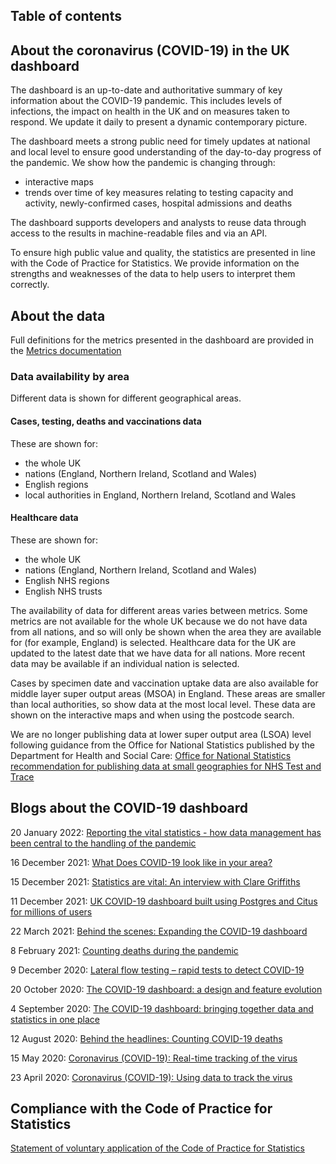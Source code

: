 ﻿
## Table of contents

## About the coronavirus (COVID-19) in the UK dashboard

The dashboard is an up-to-date and authoritative summary of key information about the COVID-19 pandemic. This includes levels of infections, the impact on health in the UK and on measures taken to respond.  We update it daily to present a dynamic contemporary picture. 

The dashboard meets a strong public need for timely updates at national and local level to ensure good understanding of the day-to-day progress of the pandemic. We show how the pandemic is changing through: 
- interactive maps
- trends over time of key measures relating to testing capacity and activity, newly-confirmed cases, hospital admissions and deaths

The dashboard supports developers and analysts to reuse data through access to the results in machine-readable files and via an API.

To ensure high public value and quality, the statistics are presented in line with the Code of Practice for Statistics. We provide information on the strengths and weaknesses of the data to help users to interpret them correctly. 

## About the data

Full definitions for the metrics presented in the dashboard are provided in the [Metrics documentation](https://coronavirus.data.gov.uk/metrics)

### Data availability by area

Different data is shown for different geographical areas.

#### Cases, testing, deaths and vaccinations data

These are shown for:
- the whole UK
- nations (England, Northern Ireland, Scotland and Wales)
- English regions
- local authorities in England, Northern Ireland, Scotland and Wales

#### Healthcare data

These are shown for:
- the whole UK
- nations (England, Northern Ireland, Scotland and Wales)
- English NHS regions
- English NHS trusts

The availability of data for different areas varies between metrics. Some metrics are not available for the whole UK because we do not have data from all nations, and so will only be shown when the area they are available for (for example, England) is selected. Healthcare data for the UK are updated to the latest date that we have data for all nations. More recent data may be available if an individual nation is selected. 

Cases by specimen date and vaccination uptake data are also available for middle layer super output areas (MSOA) in England. These areas are smaller than local authorities, so show data at the most local level. These data are shown on the interactive maps and when using the postcode search.

We are no longer publishing data at lower super output area (LSOA) level following guidance from the Office for National Statistics published by the Department for Health and Social Care: [Office for National Statistics recommendation for publishing data at small geographies for NHS Test and Trace](https://www.gov.uk/government/publications/office-for-national-statistics-recommendation-for-publishing-data-at-small-geographies-for-nhs-test-and-trace)

## Blogs about the COVID-19 dashboard

20 January 2022: [Reporting the vital statistics - how data management has been central to the handling of the pandemic](https://ukhsa.blog.gov.uk/2022/01/20/reporting-the-vital-statistics-how-data-management-has-been-central-to-the-handling-of-the-pandemic/)

16 December 2021: [What Does COVID-19 look like in your area?](https://ukhsa.blog.gov.uk/2021/12/16/what-does-covid-19-look-like-in-your-area/)

15 December 2021: [Statistics are vital: An interview with Clare Griffiths](https://rss.org.uk/news-publication/news-publications/2021/general-news/statistics-are-vital-an-interview-with-clare-griff/)

11 December 2021: [UK COVID-19 dashboard built using Postgres and Citus for millions of users](https://techcommunity.microsoft.com/t5/azure-database-for-postgresql/uk-covid-19-dashboard-built-using-postgres-and-citus-for/ba-p/3036276)

22 March 2021: [Behind the scenes: Expanding the COVID-19 dashboard](https://publichealthmatters.blog.gov.uk/2021/03/22/behind-the-scenes-expanding-the-covid-19-dashboard/)

8 February 2021: [Counting deaths during the pandemic](https://publichealthmatters.blog.gov.uk/2021/02/08/counting-deaths-during-the-pandemic/)

9 December 2020: [Lateral flow testing – rapid tests to detect COVID-19](https://publichealthmatters.blog.gov.uk/2020/12/08/lateral-flow-testing-new-rapid-tests-to-detect-covid-19/)

20 October 2020: [The COVID-19 dashboard: a design and feature evolution](https://publichealthmatters.blog.gov.uk/2020/10/20/covid-19-dashboard-a-design-and-feature-evolution/)

4 September 2020: [The COVID-19 dashboard: bringing together data and statistics in one place](https://publichealthmatters.blog.gov.uk/2020/09/04/the-covid-19-dashboard-bringing-together-data-and-statistics-in-one-place/)

12 August 2020: [Behind the headlines: Counting COVID-19 deaths](https://publichealthmatters.blog.gov.uk/2020/08/12/behind-the-headlines-counting-covid-19-deaths/)

15 May 2020: [Coronavirus (COVID-19): Real-time tracking of the virus](https://publichealthmatters.blog.gov.uk/2020/05/15/coronavirus-covid-19-real-time-tracking-of-the-virus/)

23 April 2020: [Coronavirus (COVID-19): Using data to track the virus](https://publichealthmatters.blog.gov.uk/2020/04/23/coronavirus-covid-19-using-data-to-track-the-virus/)

## Compliance with the Code of Practice for Statistics

[Statement of voluntary application of the Code of Practice for Statistics](https://coronavirus.data.gov.uk/details/compliance)